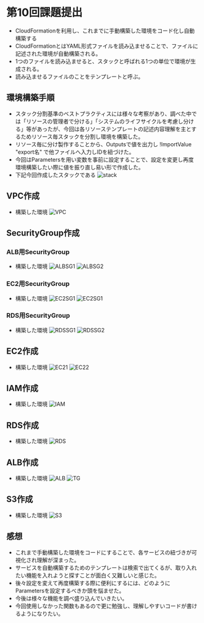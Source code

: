 # 第10回課題提出
- CloudFormationを利用し、これまでに手動構築した環境をコード化し自動構築する
- CloudFormationとはYAML形式ファイルを読み込ませることで、ファイルに記述された環境が自動構築される。
- 1つのファイルを読み込ませると、スタックと呼ばれる1つの単位で環境が生成される。
- 読み込ませるファイルのことをテンプレートと呼ぶ。

## 環境構築手順
- スタック分割基準のベストプラクティスには様々な考察があり、調べた中では「リソースの管理者で分ける」「システムのライフサイクルを考慮し分ける」等があったが、今回は各リソーステンプレートの記述内容理解を主とするためリソース毎スタックを分割し環境を構築した。
- リソース毎に分け製作することから、Outputsで値を出力し !ImportValue "export名" で他ファイルへ入力しIDを紐づけた。
- 今回はParametersを用い変数を事前に設定することで、設定を変更し再度環境構築したい際に値を振り直し易い形で作成した。
- 下記今回作成したスタックである
![stack](image/10_stack.png)

## VPC作成
- 構築した環境
![VPC](image/10_VPC1.png)

## SecurityGroup作成
### ALB用SecurityGroup
- 構築した環境
![ALBSG1](image/10_ALBSG1.png)
![ALBSG2](image/10_ALBSG1.png)

### EC2用SecurityGroup
- 構築した環境
![EC2SG1](image/10_EC2SG1.png)
![EC2SG1](image/10_EC2SG2.png)

### RDS用SecurityGroup
- 構築した環境
![RDSSG1](image/10_RDSSG1.png)
![RDSSG2](image/10_RDSSG2.png)

## EC2作成
- 構築した環境
![EC21](image/10_EC21.png)
![EC22](image/10_EC22.png)

## IAM作成
- 構築した環境
![IAM](image/10_IAM.png)

## RDS作成
- 構築した環境
![RDS](image/10_RDS.png)

## ALB作成
- 構築した環境
![ALB](image/10_ALB.png)
![TG](image/10_TG.png)

## S3作成 
- 構築した環境
![S3](image/10_S3.png)

## 感想
- これまで手動構築した環境をコードにすることで、各サービスの紐づきが可視化され理解が深まった。
- サービスを自動構築するためのテンプレートは検索で出てくるが、取り入れたい機能を入れようと探すことが面白く又難しいと感じた。
- 後々設定を変えて再度構築する際に便利にするには、どのようにParametersを設定するべきか頭を悩ませた。
- 今後は様々な機能を調べ盛り込んでいきたい。
- 今回使用しなかった関数もあるので更に勉強し、理解しやすいコードが書けるようになりたい。


